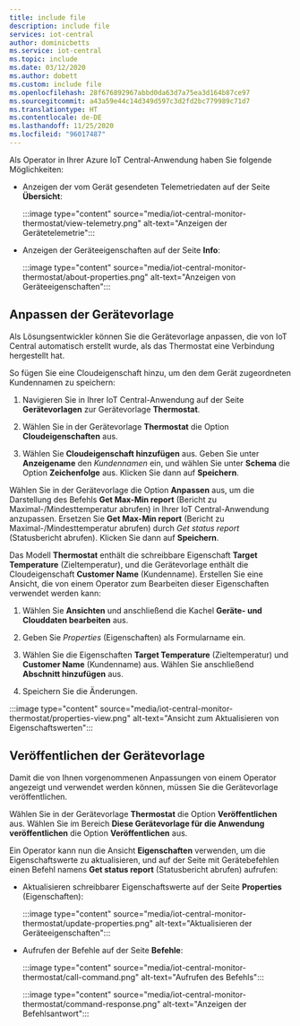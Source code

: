 ```yaml
---
title: include file
description: include file
services: iot-central
author: dominicbetts
ms.service: iot-central
ms.topic: include
ms.date: 03/12/2020
ms.author: dobett
ms.custom: include file
ms.openlocfilehash: 28f676892967abbd0da63d7a75ea3d164b87ce97
ms.sourcegitcommit: a43a59e44c14d349d597c3d2fd2bc779989c71d7
ms.translationtype: HT
ms.contentlocale: de-DE
ms.lasthandoff: 11/25/2020
ms.locfileid: "96017487"
---
```

Als Operator in Ihrer Azure IoT Central-Anwendung haben Sie folgende Möglichkeiten:

* Anzeigen der vom Gerät gesendeten Telemetriedaten auf der Seite **Übersicht**:

    :::image type="content" source="media/iot-central-monitor-thermostat/view-telemetry.png" alt-text="Anzeigen der Gerätetelemetrie":::

* Anzeigen der Geräteeigenschaften auf der Seite **Info**:

    :::image type="content" source="media/iot-central-monitor-thermostat/about-properties.png" alt-text="Anzeigen von Geräteeigenschaften":::

## <a name="customize-the-device-template"></a>Anpassen der Gerätevorlage

Als Lösungsentwickler können Sie die Gerätevorlage anpassen, die von IoT Central automatisch erstellt wurde, als das Thermostat eine Verbindung hergestellt hat.

So fügen Sie eine Cloudeigenschaft hinzu, um den dem Gerät zugeordneten Kundennamen zu speichern:

1. Navigieren Sie in Ihrer IoT Central-Anwendung auf der Seite **Gerätevorlagen** zur Gerätevorlage **Thermostat**.

1. Wählen Sie in der Gerätevorlage **Thermostat** die Option **Cloudeigenschaften** aus.

1. Wählen Sie **Cloudeigenschaft hinzufügen** aus. Geben Sie unter **Anzeigename** den *Kundennamen* ein, und wählen Sie unter **Schema** die Option **Zeichenfolge** aus. Klicken Sie dann auf **Speichern**.

Wählen Sie in der Gerätevorlage die Option **Anpassen** aus, um die Darstellung des Befehls **Get Max-Min report** (Bericht zu Maximal-/Mindesttemperatur abrufen) in Ihrer IoT Central-Anwendung anzupassen. Ersetzen Sie **Get Max-Min report** (Bericht zu Maximal-/Mindesttemperatur abrufen) durch *Get status report* (Statusbericht abrufen). Klicken Sie dann auf **Speichern**.

Das Modell **Thermostat** enthält die schreibbare Eigenschaft **Target Temperature** (Zieltemperatur), und die Gerätevorlage enthält die Cloudeigenschaft **Customer Name** (Kundenname). Erstellen Sie eine Ansicht, die von einem Operator zum Bearbeiten dieser Eigenschaften verwendet werden kann:

1. Wählen Sie **Ansichten** und anschließend die Kachel **Geräte- und Clouddaten bearbeiten** aus.

1. Geben Sie _Properties_ (Eigenschaften) als Formularname ein.

1. Wählen Sie die Eigenschaften **Target Temperature** (Zieltemperatur) und **Customer Name** (Kundenname) aus. Wählen Sie anschließend **Abschnitt hinzufügen** aus.

1. Speichern Sie die Änderungen.

:::image type="content" source="media/iot-central-monitor-thermostat/properties-view.png" alt-text="Ansicht zum Aktualisieren von Eigenschaftswerten":::

## <a name="publish-the-device-template"></a>Veröffentlichen der Gerätevorlage

Damit die von Ihnen vorgenommenen Anpassungen von einem Operator angezeigt und verwendet werden können, müssen Sie die Gerätevorlage veröffentlichen.

Wählen Sie in der Gerätevorlage **Thermostat** die Option **Veröffentlichen** aus. Wählen Sie im Bereich **Diese Gerätevorlage für die Anwendung veröffentlichen** die Option **Veröffentlichen** aus.

Ein Operator kann nun die Ansicht **Eigenschaften** verwenden, um die Eigenschaftswerte zu aktualisieren, und auf der Seite mit Gerätebefehlen einen Befehl namens **Get status report** (Statusbericht abrufen) aufrufen:

* Aktualisieren schreibbarer Eigenschaftswerte auf der Seite **Properties** (Eigenschaften):

    :::image type="content" source="media/iot-central-monitor-thermostat/update-properties.png" alt-text="Aktualisieren der Geräteeigenschaften":::

* Aufrufen der Befehle auf der Seite **Befehle**:

    :::image type="content" source="media/iot-central-monitor-thermostat/call-command.png" alt-text="Aufrufen des Befehls":::

    :::image type="content" source="media/iot-central-monitor-thermostat/command-response.png" alt-text="Anzeigen der Befehlsantwort":::
